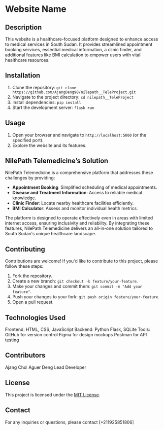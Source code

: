 # Website Name

## Description

This website is a healthcare-focused platform designed to enhance access to medical services in South Sudan. It provides streamlined appointment booking services, essential medical information, a clinic finder, and additional features like BMI calculation to empower users with vital healthcare resources.

## Installation

1. Clone the repository: `git clone https://github.com/AjangDeng98/nilepath__TeleProject.git`
2. Navigate to the project directory: `cd nilepath__TeleProject`
3. Install dependencies: `pip install`
4. Start the development server: `flask run` 

## Usage

1. Open your browser and navigate to `http://localhost:5000` (or the specified port).
2. Explore the website and its features.


## NilePath Telemedicine’s Solution  
NilePath Telemedicine is a comprehensive platform that addresses these challenges by providing: 
 
- **Appointment Booking**: Simplified scheduling of medical appointments.  
- **Disease and Treatment Information**: Access to reliable medical knowledge.  
- **Clinic Finder**: Locate nearby healthcare facilities efficiently.  
- **BMI Calculator**: Assess and monitor individual health metrics.

The platform is designed to operate effectively even in areas with limited internet access, ensuring inclusivity and reliability. By integrating these features, NilePath Telemedicine delivers an all-in-one solution tailored to South Sudan's unique healthcare landscape.

## Contributing

Contributions are welcome! If you'd like to contribute to this project, please follow these steps:

1. Fork the repository.
2. Create a new branch: `git checkout -b feature/your-feature`.
3. Make your changes and commit them: `git commit -m "Add your feature"`.
4. Push your changes to your fork: `git push origin feature/your-feature`.
5. Open a pull request.

## Technologies Used
Frontend:
HTML, CSS, JavaScript
Backend:
Python Flask, SQLite 
Tools:
GitHub for version control
Figma for design mockups
Postman for API testing

## Contributors
Ajang Chol Aguer Deng
Lead Developer


## License

This project is licensed under the [MIT License](LICENSE).

## Contact

For any inquiries or questions, please contact [+211925851806]